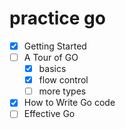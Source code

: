 # practice go

+ [x] Getting Started
+ [ ] A Tour of GO
    - [x] basics
    - [x] flow control
    - [ ] more types
+ [x] How to Write Go code
+ [ ] Effective Go